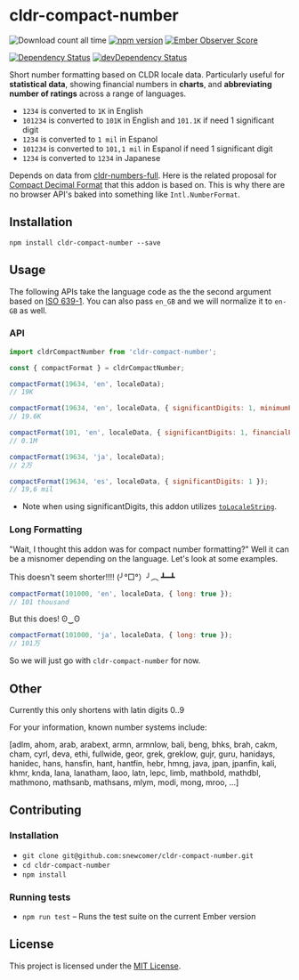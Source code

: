 cldr-compact-number
==============================================================================
![Download count all time](https://img.shields.io/npm/dt/cldr-compact-number.svg)
[![npm version](https://badge.fury.io/js/cldr-compact-number.svg)](http://badge.fury.io/js/cldr-compact-number)
[![Ember Observer Score](http://emberobserver.com/badges/cldr-compact-number.svg)](http://emberobserver.com/addons/cldr-compact-number)

[![Dependency Status](https://david-dm.org/snewcomer/cldr-compact-number.svg)](https://david-dm.org/snewcomer/cldr-compact-number)
[![devDependency Status](https://david-dm.org/snewcomer/cldr-compact-number/dev-status.svg)](https://david-dm.org/snewcomer/cldr-compact-number#info=devDependencies)

Short number formatting based on CLDR locale data.  Particularly useful for __statistical data__, showing financial numbers in __charts__, and __abbreviating number of ratings__ across a range of languages.

- `1234` is converted to `1K` in English
- `101234` is converted to `101K` in English and `101.1K` if need 1 significant digit
- `1234` is converted to `1 mil` in Espanol
- `101234` is converted to `101,1 mil` in Espanol if need 1 significant digit
- `1234` is converted to `1234` in Japanese

Depends on data from [cldr-numbers-full](https://github.com/unicode-cldr/cldr-numbers-full). Here is the related proposal for [Compact Decimal Format](https://github.com/tc39/ecma402/issues/37) that this addon is based on.  This is why there are no browser API's baked into something like `Intl.NumberFormat`.

Installation
------------------------------------------------------------------------------

```
npm install cldr-compact-number --save
```

Usage
------------------------------------------------------------------------------
The following APIs take the language code as the the second argument based on [ISO 639-1](http://www.loc.gov/standards/iso639-2/php/code_list.php).  You can also pass `en_GB` and we will normalize it to `en-GB` as well.

### API

```js
import cldrCompactNumber from 'cldr-compact-number';

const { compactFormat } = cldrCompactNumber;

compactFormat(19634, 'en', localeData);
// 19K
```

```js
compactFormat(19634, 'en', localeData, { significantDigits: 1, minimumFractionDigits: 1, maximumFractionDigits: 2 });
// 19.6K
```

```js
compactFormat(101, 'en', localeData, { significantDigits: 1, financialFormat: true });
// 0.1M
```

```js
compactFormat(19634, 'ja', localeData);
// 2万
```

```js
compactFormat(19634, 'es', localeData, { significantDigits: 1 });
// 19,6 mil
```

* Note when using significantDigits, this addon utilizes [`toLocaleString`](https://developer.mozilla.org/en-US/docs/Web/JavaScript/Reference/Global_Objects/Number/toLocaleString).


### Long Formatting

"Wait, I thought this addon was for compact number formatting?" Well it can be a misnomer depending on the language.  Let's look at some examples.

This doesn't seem shorter!!!! (╯°□°）╯︵ ┻━┻
```js
compactFormat(101000, 'en', localeData, { long: true });
// 101 thousand
```

But this does! ʘ‿ʘ
```js
compactFormat(101000, 'ja', localeData, { long: true });
// 101万
```

So we will just go with `cldr-compact-number` for now.


Other
------------------------------------------------------------------------------
Currently this only shortens with latin digits 0..9

For your information, known number systems include:

[adlm, ahom, arab, arabext, armn, armnlow, bali, beng, bhks, brah,
 cakm, cham, cyrl, deva, ethi, fullwide, geor, grek, greklow, gujr,
 guru, hanidays, hanidec, hans, hansfin, hant, hantfin, hebr, hmng,
 java, jpan, jpanfin, kali, khmr, knda, lana, lanatham, laoo, latn,
 lepc, limb, mathbold, mathdbl, mathmono, mathsanb, mathsans, mlym,
 modi, mong, mroo, ...]


Contributing
------------------------------------------------------------------------------

### Installation

* `git clone git@github.com:snewcomer/cldr-compact-number.git`
* `cd cldr-compact-number`
* `npm install`

### Running tests

* `npm run test` – Runs the test suite on the current Ember version

License
------------------------------------------------------------------------------

This project is licensed under the [MIT License](LICENSE.md).
